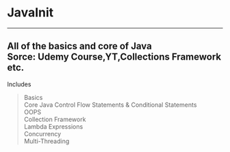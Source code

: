 # JavaInit
------------------------------------------------                    
All of the basics and core of Java                             
Sorce: Udemy Course,YT,Collections Framework etc.                      
------------------------------------------------                   
Includes    
>Basics   
>Core Java 
>Control Flow Statements & Conditional Statements              
>OOPS    
>Collection Framework      
>Lambda Expressions     
>Concurrency               
>Multi-Threading               
